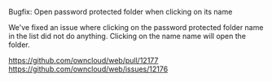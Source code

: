 Bugfix: Open password protected folder when clicking on its name

We've fixed an issue where clicking on the password protected folder name in the list did not do anything. Clicking on the name name will open the folder.

https://github.com/owncloud/web/pull/12177
https://github.com/owncloud/web/issues/12176
